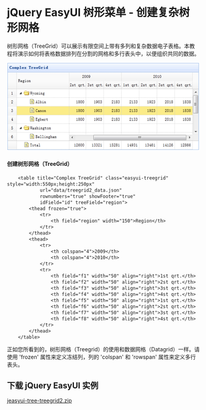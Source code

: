 # jQuery EasyUI 树形菜单 - 创建复杂树形网格

树形网格（TreeGrid）可以展示有限空间上带有多列和复杂数据电子表格。本教程将演示如何将表格数据排列在分割的网格和多行表头中，以便组织共同的数据。

![](img/treegrid2.png)

#### 创建树形网格（TreeGrid）

```
	<table title="Complex TreeGrid" class="easyui-treegrid" style="width:550px;height:250px"
			url="data/treegrid2_data.json"
			rownumbers="true" showFooter="true"
			idField="id" treeField="region">
		<thead frozen="true">
			<tr>
				<th field="region" width="150">Region</th>
			</tr>
		</thead>
		<thead>
			<tr>
				<th colspan="4">2009</th>
				<th colspan="4">2010</th>
			</tr>
			<tr>
				<th field="f1" width="50" align="right">1st qrt.</th>
				<th field="f2" width="50" align="right">2st qrt.</th>
				<th field="f3" width="50" align="right">3st qrt.</th>
				<th field="f4" width="50" align="right">4st qrt.</th>
				<th field="f5" width="50" align="right">1st qrt.</th>
				<th field="f6" width="50" align="right">2st qrt.</th>
				<th field="f7" width="50" align="right">3st qrt.</th>
				<th field="f8" width="50" align="right">4st qrt.</th>
			</tr>
		</thead>
	</table>

```

正如您所看到的，树形网格（Treegrid）的使用和数据网格（Datagrid）一样。请使用 'frozen' 属性来定义冻结列，列的 'colspan' 和 'rowspan' 属性来定义多行表头。

## 下载 jQuery EasyUI 实例

[jeasyui-tree-treegrid2.zip](/try/jeasyui/download/jeasyui-tree-treegrid2.zip)

 